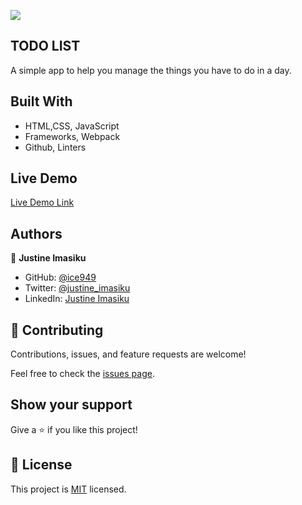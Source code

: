 ![](https://img.shields.io/badge/Microverse-blueviolet)

## **TODO LIST**
A simple app to help you manage the things you have to do in a day.<br />

## Built With

- HTML,CSS, JavaScript
- Frameworks, Webpack
- Github, Linters


## Live Demo

[Live Demo Link](https://ice949.github.io/Webpack-Setup/)


## Authors

👤 **Justine Imasiku**

- GitHub: [@ice949](https://github.com/ice949)
- Twitter: [@justine_imasiku](https://twitter.com/justine_imasiku )
- LinkedIn: [Justine Imasiku](https://www.linkedin.com/in/justine-imasiku-7a25881a5/)

## 🤝 Contributing

Contributions, issues, and feature requests are welcome!

Feel free to check the [issues page](../../issues/).

## Show your support

Give a ⭐️ if you like this project!

## 📝 License

This project is [MIT](./MIT.md) licensed.
